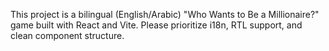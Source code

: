 <!-- Use this file to provide workspace-specific custom instructions to Copilot. For more details, visit https://code.visualstudio.com/docs/copilot/copilot-customization#_use-a-githubcopilotinstructionsmd-file -->

This project is a bilingual (English/Arabic) "Who Wants to Be a Millionaire?" game built with React and Vite. Please prioritize i18n, RTL support, and clean component structure.
